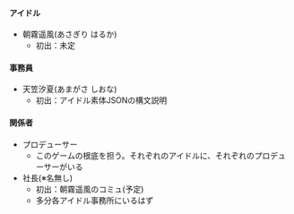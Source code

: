 #### アイドル
- 朝霧遥風(あさぎり はるか)
    - 初出：未定


#### 事務員
- 天笠汐夏(あまがさ しおな)
    - 初出：アイドル素体JSONの構文説明

#### 関係者
- プロデューサー
    - このゲームの根底を担う。それぞれのアイドルに、それぞれのプロデューサーがいる
- 社長(※名無し)
    - 初出：朝霧遥風のコミュ(予定)
    - 多分各アイドル事務所にいるはず
